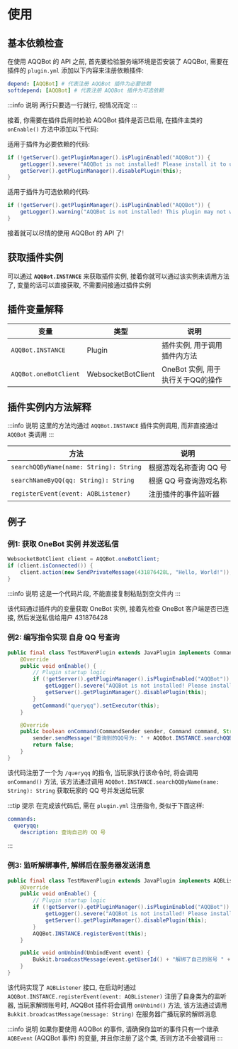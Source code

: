 # 使用

## 基本依赖检查

在使用 AQQBot 的 API 之前, 首先要检验服务端环境是否安装了 AQQBot, 需要在插件的 `plugin.yml` 添加以下内容来注册依赖插件:

```yaml
depend: [AQQBot] # 代表注册 AQQBot 插件为必要依赖
softdepend: [AQQBot] # 代表注册 AQQBot 插件为可选依赖
```

:::info 说明
两行只要选一行就行, 视情况而定
:::

接着, 你需要在插件启用时检验 AQQBot 插件是否已启用, 在插件主类的 `onEnable()` 方法中添加以下代码:

适用于插件为必要依赖的代码: 
```java
if (!getServer().getPluginManager().isPluginEnabled("AQQBot")) {
    getLogger().severe("AQQBot is not installed! Please install it to use this plugin.");
    getServer().getPluginManager().disablePlugin(this);
}
```

适用于插件为可选依赖的代码: 
```java
if (!getServer().getPluginManager().isPluginEnabled("AQQBot")) {
    getLogger().warning("AQQBot is not installed! This plugin may not work well.");
}
```

接着就可以尽情的使用 AQQBot 的 API 了!

## 获取插件实例

可以通过 **`AQQBot.INSTANCE`** 来获取插件实例, 接着你就可以通过该实例来调用方法了, 变量的话可以直接获取, 不需要间接通过插件实例

## 插件变量解释

| 变量                    | 类型                 | 说明                     |
|-----------------------|--------------------|------------------------|
| `AQQBot.INSTANCE`     | Plugin             | 插件实例, 用于调用插件内方法        |
| `AQQBot.oneBotClient` | WebsocketBotClient | OneBot 实例, 用于执行关于QQ的操作 |

## 插件实例内方法解释
:::info 说明
这里的方法均通过 `AQQBot.INSTANCE` 插件实例调用, 而非直接通过 `AQQBot` 类调用
:::

| 方法                                     | 说明            |
|----------------------------------------|---------------|
| `searchQQByName(name: String): String` | 根据游戏名称查询 QQ 号 |
| `searchNameByQQ(qq: String): String`   | 根据 QQ 号查询游戏名称 |
| `registerEvent(event: AQBListener)`    | 注册插件的事件监听器    |

## 例子

### 例1: 获取 OneBot 实例 并发送私信
```java
WebsocketBotClient client = AQQBot.oneBotClient;
if (client.isConnected()) {
    client.action(new SendPrivateMessage(431876428L, "Hello, World!"));    
}
```

:::info 说明
这是一个代码片段, 不能直接复制粘贴到空文件内
:::

该代码通过插件内的变量获取 OneBot 实例, 接着先检查 OneBot 客户端是否已连接, 然后发送私信给用户 431876428

### 例2: 编写指令实现 自身 QQ 号查询

```java
public final class TestMavenPlugin extends JavaPlugin implements CommandExecutor {
    @Override
    public void onEnable() {
        // Plugin startup logic
        if (!getServer().getPluginManager().isPluginEnabled("AQQBot")) {
            getLogger().severe("AQQBot is not installed! Please install it to use this plugin.");
            getServer().getPluginManager().disablePlugin(this);
        }
        getCommand("queryqq").setExecutor(this);
    }

    @Override
    public boolean onCommand(CommandSender sender, Command command, String label, String[] args) {
        sender.sendMessage("查询到的QQ号为: " + AQQBot.INSTANCE.searchQQByName(sender.getName()));
        return false;
    }
}
```

该代码注册了一个为 `/queryqq` 的指令, 当玩家执行该命令时, 将会调用 `onCommand()` 方法, 该方法通过调用 `AQQBot.INSTANCE.searchQQByName(name: String): String` 获取玩家的 QQ 号并发送给玩家

:::tip 提示
在完成该代码后, 需在 `plugin.yml` 注册指令, 类似于下面这样: 
```yaml
commands:
  queryqq:
    description: 查询自己的 QQ 号
```
:::

### 例3: 监听解绑事件, 解绑后在服务器发送消息

```java
public final class TestMavenPlugin extends JavaPlugin implements AQBListener {
    @Override
    public void onEnable() {
        // Plugin startup logic
        if (!getServer().getPluginManager().isPluginEnabled("AQQBot")) {
            getLogger().severe("AQQBot is not installed! Please install it to use this plugin.");
            getServer().getPluginManager().disablePlugin(this);
        }
        AQQBot.INSTANCE.registerEvent(this);
    }

    public void onUnbind(UnbindEvent event) {
        Bukkit.broadcastMessage(event.getUserId() + "解绑了自己的账号 " + event.getPlayerName());
    }
}
```

该代码实现了 `AQBListener` 接口, 在启动时通过 `AQQBot.INSTANCE.registerEvent(event: AQBListener)` 注册了自身类为的监听器, 当玩家解绑账号时, AQQBot 插件将会调用 `onUnbind()` 方法, 该方法通过调用 `Bukkit.broadcastMessage(message: String)` 在服务器广播玩家的解绑消息

:::info 说明
如果你要使用 AQQBot 的事件, 请确保你监听的事件只有一个继承 `AQBEvent` (AQQBot 事件) 的变量, 并且你注册了这个类, 否则方法不会被调用
:::